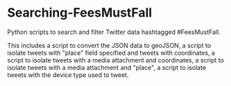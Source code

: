 # Searching-FeesMustFall
Python scripts to search and filter Twitter data hashtagged #FeesMustFall. 

This includes a script to convert the JSON data to geoJSON, a script to isolate tweets with "place" field specified and tweets with coordinates, a script to isolate tweets with a media attachment and coordinates, a script to isolate tweets with a media attachment and "place", a script to isolate tweets with the device type used to tweet.
